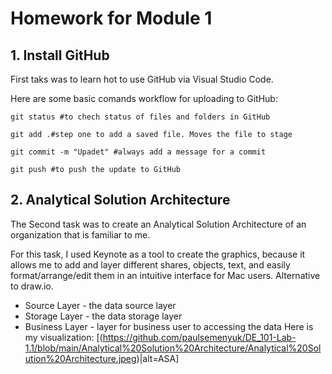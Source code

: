 # Homework for Module 1

## 1. Install GitHub
First taks was to learn hot to use GitHub via Visual Studio Code.

Here are some basic comands workflow for uploading to GitHub:
```
git status #to chech status of files and folders in GitHub
```
```
git add .#step one to add a saved file. Moves the file to stage
```
```
git commit -m "Upadet" #always add a message for a commit
```
```
git push #to push the update to GitHub
```

## 2. Analytical Solution Architecture
The Second task was to create an Analytical Solution Architecture of an organization that is familiar to me.

For this task, I used Keynote as a tool to create the graphics, because it allows me to add and layer different shares, objects, text, and easily format/arrange/edit them in an intuitive interface for Mac users. Alternative to draw.io.

- Source Layer - the data source layer
- Storage Layer - the data storage layer 
- Business Layer - layer for business user to accessing the data
Here is my visualization:
[(https://github.com/paulsemenyuk/DE_101-Lab-1.1/blob/main/Analytical%20Solution%20Architecture/Analytical%20Solution%20Architecture.jpeg)|alt=ASA]